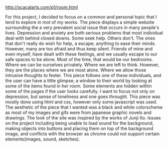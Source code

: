 http://scacalarts.com/p1/room.html

For this project, I decided to focus on a common and personal topic that I tend to explore in mot of my works. The piece displays a simple website surrounding the a very prevalent social issue that occurs in many people's lives. Depression and anxiety are both serious problems that most individual deal with behind closed downs. Some seek help. Others don't. The ones that don't really do wish for help, a escape; anything to ease their minds. However, many are too afraid and thus keep silent. Friends of mine and even myself, have dealt with these feelings, and we usually escape to our safe spaces to be alone. Most of the time, that would be our bedrooms. Where we can be ourselves privately. Where we are left to think. However, they are the places where we are most alone. Where we allow those intrusive thoughts to fester. This piece follows one of these individuals, and the user can have a little glimpse; a window to their world by looking at some of the items found in her room. Some elements are hidden within some of the pages if the user looks carefully. I want to focus not only on depression, but sense of loneliness and one goes throught. This piece was mostly done using html and css, however only some javascript was used. The aesthetic of the piece that I wanted was a black and white colorscheme as most of my images and gifs were from japanese graphic novels and drawings. The look of the site was inspired by the works of Junji Ito. Issues on the project including being unable to load sound for the background, making objects into buttons and placing them on top of the background image, and conflicts with the browzer as chrome could not support certain elements(images, sound, sketches).
